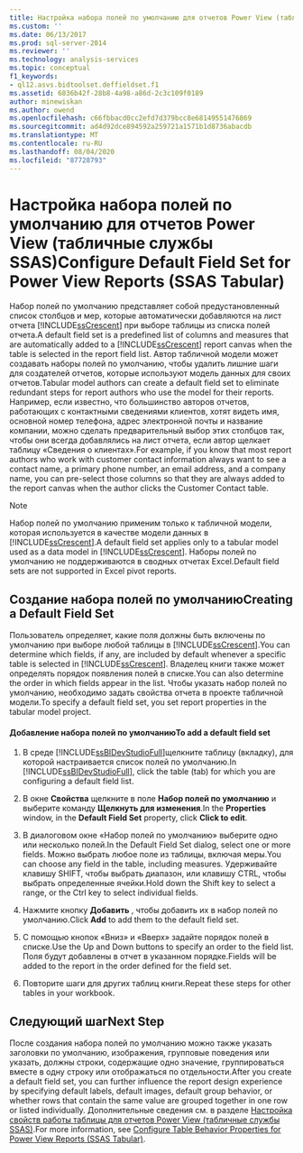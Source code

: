 ```yaml
---
title: Настройка набора полей по умолчанию для отчетов Power View (табличные службы SSAS) | Документация Майкрософт
ms.custom: ''
ms.date: 06/13/2017
ms.prod: sql-server-2014
ms.reviewer: ''
ms.technology: analysis-services
ms.topic: conceptual
f1_keywords:
- ql12.asvs.bidtoolset.deffieldset.f1
ms.assetid: 6836b42f-28b8-4a98-a86d-2c3c109f0189
author: minewiskan
ms.author: owend
ms.openlocfilehash: c66fbbacd0cc2efd7d379bcc8e68149551476869
ms.sourcegitcommit: ad4d92dce894592a259721a1571b1d8736abacdb
ms.translationtype: MT
ms.contentlocale: ru-RU
ms.lasthandoff: 08/04/2020
ms.locfileid: "87728793"
---
```

# <a name="configure-default-field-set-for-power-view-reports-ssas-tabular"></a><span data-ttu-id="a76da-102">Настройка набора полей по умолчанию для отчетов Power View (табличные службы SSAS)</span><span class="sxs-lookup"><span data-stu-id="a76da-102">Configure Default Field Set for Power View Reports (SSAS Tabular)</span></span>
  <span data-ttu-id="a76da-103">Набор полей по умолчанию представляет собой предустановленный список столбцов и мер, которые автоматически добавляются на лист отчета [!INCLUDE[ssCrescent](../../includes/sscrescent-md.md)] при выборе таблицы из списка полей отчета.</span><span class="sxs-lookup"><span data-stu-id="a76da-103">A default field set is a predefined list of columns and measures that are automatically added to a [!INCLUDE[ssCrescent](../../includes/sscrescent-md.md)] report canvas when the table is selected in the report field list.</span></span> <span data-ttu-id="a76da-104">Автор табличной модели может создавать наборы полей по умолчанию, чтобы удалить лишние шаги для создателей отчетов, которые используют модель данных для своих отчетов.</span><span class="sxs-lookup"><span data-stu-id="a76da-104">Tabular model authors can create a default field set to eliminate redundant steps for report authors who use the model for their reports.</span></span> <span data-ttu-id="a76da-105">Например, если известно, что большинство авторов отчетов, работающих с контактными сведениями клиентов, хотят видеть имя, основной номер телефона, адрес электронной почты и название компании, можно сделать предварительный выбор этих столбцов так, чтобы они всегда добавлялись на лист отчета, если автор щелкает таблицу «Сведения о клиентах».</span><span class="sxs-lookup"><span data-stu-id="a76da-105">For example, if you know that most report authors who work with customer contact information always want to see a contact name, a primary phone number, an email address, and a company name, you can pre-select those columns so that they are always added to the report canvas when the author clicks the Customer Contact table.</span></span>  
  
> [!NOTE]  
>  <span data-ttu-id="a76da-106">Набор полей по умолчанию применим только к табличной модели, которая используется в качестве модели данных в [!INCLUDE[ssCrescent](../../includes/sscrescent-md.md)].</span><span class="sxs-lookup"><span data-stu-id="a76da-106">A default field set applies only to a tabular model used as a data model in [!INCLUDE[ssCrescent](../../includes/sscrescent-md.md)].</span></span> <span data-ttu-id="a76da-107">Наборы полей по умолчанию не поддерживаются в сводных отчетах Excel.</span><span class="sxs-lookup"><span data-stu-id="a76da-107">Default field sets are not supported in Excel pivot reports.</span></span>  
  
## <a name="creating-a-default-field-set"></a><span data-ttu-id="a76da-108">Создание набора полей по умолчанию</span><span class="sxs-lookup"><span data-stu-id="a76da-108">Creating a Default Field Set</span></span>  
 <span data-ttu-id="a76da-109">Пользователь определяет, какие поля должны быть включены по умолчанию при выборе любой таблицы в [!INCLUDE[ssCrescent](../../includes/sscrescent-md.md)].</span><span class="sxs-lookup"><span data-stu-id="a76da-109">You can determine which fields, if any, are included by default whenever a specific table is selected in [!INCLUDE[ssCrescent](../../includes/sscrescent-md.md)].</span></span> <span data-ttu-id="a76da-110">Владелец книги также может определять порядок появления полей в списке.</span><span class="sxs-lookup"><span data-stu-id="a76da-110">You can also determine the order in which fields appear in the list.</span></span> <span data-ttu-id="a76da-111">Чтобы указать набор полей по умолчанию, необходимо задать свойства отчета в проекте табличной модели.</span><span class="sxs-lookup"><span data-stu-id="a76da-111">To specify a default field set, you set report properties in the tabular model project.</span></span>  
  
#### <a name="to-add-a-default-field-set"></a><span data-ttu-id="a76da-112">Добавление набора полей по умолчанию</span><span class="sxs-lookup"><span data-stu-id="a76da-112">To add a default field set</span></span>  
  
1.  <span data-ttu-id="a76da-113">В среде [!INCLUDE[ssBIDevStudioFull](../../includes/ssbidevstudiofull-md.md)]щелкните таблицу (вкладку), для которой настраивается список полей по умолчанию.</span><span class="sxs-lookup"><span data-stu-id="a76da-113">In [!INCLUDE[ssBIDevStudioFull](../../includes/ssbidevstudiofull-md.md)], click the table (tab) for which you are configuring a default field list.</span></span>  
  
2.  <span data-ttu-id="a76da-114">В окне **Свойства** щелкните в поле **Набор полей по умолчанию** и выберите команду **Щелкнуть для изменения**.</span><span class="sxs-lookup"><span data-stu-id="a76da-114">In the **Properties** window, in the **Default Field Set** property, click **Click to edit**.</span></span>  
  
3.  <span data-ttu-id="a76da-115">В диалоговом окне «Набор полей по умолчанию» выберите одно или несколько полей.</span><span class="sxs-lookup"><span data-stu-id="a76da-115">In the Default Field Set dialog, select one or more fields.</span></span> <span data-ttu-id="a76da-116">Можно выбрать любое поле из таблицы, включая меры.</span><span class="sxs-lookup"><span data-stu-id="a76da-116">You can choose any field in the table, including measures.</span></span> <span data-ttu-id="a76da-117">Удерживайте клавишу SHIFT, чтобы выбрать диапазон, или клавишу CTRL, чтобы выбрать определенные ячейки.</span><span class="sxs-lookup"><span data-stu-id="a76da-117">Hold down the Shift key to select a range, or the Ctrl key to select individual fields.</span></span>  
  
4.  <span data-ttu-id="a76da-118">Нажмите кнопку **Добавить** , чтобы добавить их в набор полей по умолчанию.</span><span class="sxs-lookup"><span data-stu-id="a76da-118">Click **Add** to add them to the default field set.</span></span>  
  
5.  <span data-ttu-id="a76da-119">С помощью кнопок «Вниз» и «Вверх» задайте порядок полей в списке.</span><span class="sxs-lookup"><span data-stu-id="a76da-119">Use the Up and Down buttons to specify an order to the field list.</span></span> <span data-ttu-id="a76da-120">Поля будут добавлены в отчет в указанном порядке.</span><span class="sxs-lookup"><span data-stu-id="a76da-120">Fields will be added to the report in the order defined for the field set.</span></span>  
  
6.  <span data-ttu-id="a76da-121">Повторите шаги для других таблиц книги.</span><span class="sxs-lookup"><span data-stu-id="a76da-121">Repeat these steps for other tables in your workbook.</span></span>  
  
## <a name="next-step"></a><span data-ttu-id="a76da-122">Следующий шаг</span><span class="sxs-lookup"><span data-stu-id="a76da-122">Next Step</span></span>  
 <span data-ttu-id="a76da-123">После создания набора полей по умолчанию можно также указать заголовки по умолчанию, изображения, групповые поведения или указать, должны строки, содержащие одно значение, группироваться вместе в одну строку или отображаться по отдельности.</span><span class="sxs-lookup"><span data-stu-id="a76da-123">After you create a default field set, you can further influence the report design experience by specifying default labels, default images, default group behavior, or whether rows that contain the same value are grouped together in one row or listed individually.</span></span> <span data-ttu-id="a76da-124">Дополнительные сведения см. в разделе [Настройка свойств работы таблицы для отчетов Power View (табличные службы SSAS)](power-view-configure-table-behavior-properties-for-reports.md).</span><span class="sxs-lookup"><span data-stu-id="a76da-124">For more information, see [Configure Table Behavior Properties for Power View Reports &#40;SSAS Tabular&#41;](power-view-configure-table-behavior-properties-for-reports.md).</span></span>  
  
  
